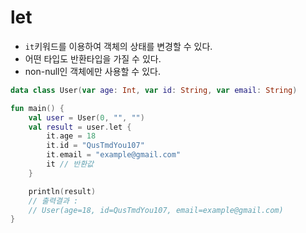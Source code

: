 # let

- `it`키워드를 이용하여 객체의 상태를 변경할 수 있다.
- 어떤 타입도 반환타입을 가질 수 있다.
- non-null인 객체에만 사용할 수 있다.

```Kotlin
data class User(var age: Int, var id: String, var email: String)

fun main() {
    val user = User(0, "", "")
	val result = user.let {
    	it.age = 18
        it.id = "QusTmdYou107"
        it.email = "example@gmail.com"
        it // 반환값
	}

    println(result)
    // 출력결과 :
    // ​User(age=18, id=QusTmdYou107, email=example@gmail.com)
}
```
